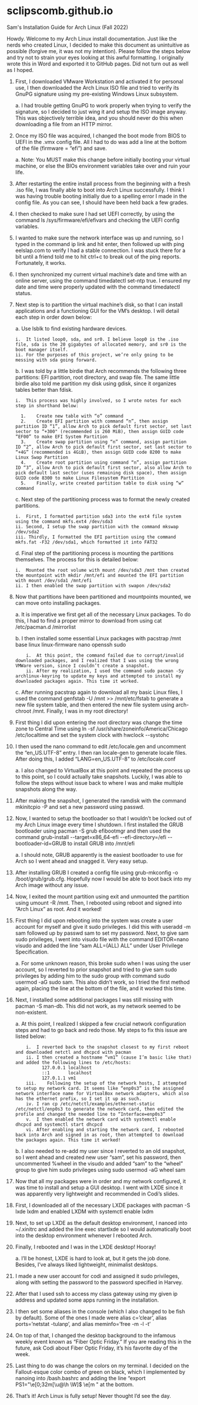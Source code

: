 # sclipscomb.github.io
Sam's Installation Guide for Arch Linux (Fall 2022)

Howdy. Welcome to my Arch Linux install documentation. Just like the nerds who created Linux, I decided to make this document as unintuitive as possible (forgive me, it was not my intention). Please follow the steps below and try not to strain your eyes looking at this awful formatting. I originally wrote this in Word and exported it to GitHub pages. Did not turn out as well as I hoped.

1.	First, I downloaded VMware Workstation and activated it for personal use, I then downloaded the Arch Linux ISO file and tried to verify its GnuPG signature         using my pre-existing Windows Linux subsystem.

      a.	I had trouble getting GnuPG to work properly when trying to verify the signature, so I decided to just wing it and setup the ISO image anyway. This was             objectively terrible idea, and you should never do this when downloading a file from an HTTP mirror.
      
2.	Once my ISO file was acquired, I changed the boot mode from BIOS to UEFI in the .vmx config file. All I had to do was add a line at the bottom of the file           (firmware = “efi”) and save.
      
      a.	Note: You MUST make this change before initially booting your virtual machine, or else the BIOs environment variables take over and ruin your life.
      
3.	After restarting the entire install process from the beginning with a fresh .iso file, I was finally able to boot into Arch Linux successfully. I think I was       having trouble booting initially due to a spelling error I made in the config file. As you can see, I should have been held back a few grades.

4.	I then checked to make sure I had set UEFI correctly, by using the command ls /sys/firmware/efi/efivars and checking the UEFI config variables.

5.	I wanted to make sure the network interface was up and running, so I typed in the command ip link and hit enter, then followed up with ping eelslap.com to           verify I had a stable connection. I was stuck there for a bit until a friend told me to hit ctrl+c to break out of the ping reports. Fortunately, it works.

6.	I then synchronized my current virtual machine’s date and time with an online server, using the command timedatectl set-ntp true. I ensured my date and time         were properly updated with the command timedatectl status.

7.	Next step is to partition the virtual machine’s disk, so that I can install applications and a functioning GUI for the VM’s desktop. I will detail each step         in order down below:
      
      a.	Use lsblk to find existing hardware devices.
        
        i.	It listed loop0, sda, and sr0. I believe loop0 is the .iso file, sda is the 20 gigabytes of allocated memory, and sr0 is the boot manager itself.
        ii.	For the purposes of this project, we’re only going to be messing with sda going forward.
      
      b.	I was told by a little birdie that Arch recommends the following three partitions: EFI partition, root directory, and swap file. The same little birdie             also told me partition my disk using gdisk, since it organizes tables better than fdisk.
        
        i.	This process was highly involved, so I wrote notes for each step in shorthand below:
          
          1.	Create new table with “o” command
          2.	Create EFI partition with command “n”, then assign partition ID “1”, allow Arch to pick default first sector, set last sector to “+300" (recommended is 260 MiB), then assign GUID code “EF00” to make EFI System Partition
          3.	Create swap partition using “n” command, assign partition ID “2”, allow Arch to pick default first sector, set last sector to “+4G” (recommended is 4GiB), then assign GUID code 8200 to make Linux Swap Partition
          4.	Create root partition using command “n”, assign partition ID “3”, allow Arch to pick default first sector, also allow Arch to pick default last sector (uses remaining disk space), then assign GUID code 8300 to make Linux Filesystem Partition
          5.	Finally, write created partition table to disk using “w” command
      
      c.	Next step of the partitioning process was to format the newly created partitions.
        
        i.	First, I formatted partition sda3 into the ext4 file system using the command mkfs.ext4 /dev/sda3
        ii.	Second, I setup the swap partition with the command mkswap /dev/sda2 
        iii. Thirdly, I formatted the EFI partition using the command mkfs.fat -F32 /dev/sda1, which formatted it into FAT32
      
      d.	Final step of the partitioning process is mounting the partitions themselves. The process for this is detailed below:
        
        i.	Mounted the root volume with mount /dev/sda3 /mnt then created the mountpoint with mkdir /mnt/efi and mounted the EFI partition with mount /dev/sda1 /mnt/efi
        ii.	I then enabled the swap partition with swapon /dev/sda2

8.	Now that partitions have been partitioned and mountpoints mounted, we can move onto installing packages. 
      
      a.	It is imperative we first get all of the necessary Linux packages. To do this, I had to find a proper mirror to download from using cat /etc/pacman.d               /mirrorlist 
      
      b.	I then installed some essential Linux packages with pacstrap /mnt base linux linux-firmware nano openssh sudo
        
            i.	At this point, the command failed due to corrupt/invalid downloaded packages, and I realized that I was using the wrong VMWare version, since I couldn’t create a snapshot.
            ii.	After my realization, I used the command sudo pacman -Sy archlinux-keyring to update my keys and attempted to install my downloaded packages again. This time it worked.
      
      c.	After running pacstrap again to download all my basic Linux files, I used the command genfstab -U /mnt >> /mnt/etc/fstab to generate a new file system               table, and then entered the new file system using arch-chroot /mnt. Finally, I was in my root directory!

9.	First thing I did upon entering the root directory was change the time zone to Central Time using ln -sf /usr/share/zoneinfo/America/Chicago /etc/localtime         and set the system clock with hwclock --systohc

10.	I then used the nano command to edit /etc/locale.gen and uncomment the “en_US.UTF-8” entry. I then ran locale-gen to generate locale files. After doing this,       I added “LANG=en_US.UTF-8” to /etc/locale.conf
      
      a.	I also changed to VirtualBox at this point and repeated the process up to this point, so I could actually take snapshots. Luckily, I was able to follow             the steps without issue back to where I was and make multiple snapshots along the way.

11.	After making the snapshot, I generated the ramdisk with the command mkinitcpio -P and set a new password using passwd.

12.	Now, I wanted to setup the bootloader so that I wouldn’t be locked out of my Arch Linux image every time I shutdown. I first installed the GRUB bootloader           using pacman -S grub efibootmgr and then used the command grub-install --target=x86_64-efi --efi-directory=/efi --bootloader-id=GRUB to install GRUB into           /mnt/efi
      
      a.	I should note, GRUB apparently is the easiest bootloader to use for Arch so I went ahead and snagged it. Very easy setup.

13.	After installing GRUB I created a config file using grub-mkconfig -o /boot/grub/grub.cfg. Hopefully now I would be able to boot back into my Arch image             without any issue.

14.	Now, I exited the mount partition using exit and unmounted the partition using umount -R /mnt. Then, I rebooted using reboot and signed into “Arch Linux” as         root. And it worked!

15.	First thing I did upon rebooting into the system was create a user account for myself and give it sudo privileges. I did this with useradd -m sam followed up       by passwd sam to set my password. Next, to give sam sudo privileges, I went into visudo file with the command EDITOR=nano visudo and added the line “sam             ALL=(ALL)     ALL” under User Privilege Specification.
            
       a.	For some unknown reason, this broke sudo when I was using the user account, so I reverted to prior snapshot and tried to give sam sudo privileges                   by adding him to the sudo group with command sudo usermod -aG sudo sam. This also didn’t work, so I tried the first method again, placing the line                   at the bottom of the file, and it worked this time.

16.	Next, I installed some additional packages I was still missing with pacman -S man-db. This did not work, as my network seemed to be non-existent.
      
      a.	At this point, I realized I skipped a few crucial network configuration steps and had to go back and redo those. My steps to fix this issue are listed               below:
            
            i.	I reverted back to the snapshot closest to my first reboot and downloaded netctl and dhcpcd with pacman
            ii.	I then created a hostname “vm1” (cause I’m basic like that) and added the following lines to /etc/hosts:
                  127.0.0.1	localhost
                  ::1		localhost
                  127.0.1.1	vm1
            iii.	Following the setup of the network hosts, I attempted to setup my network card. It seems like “enp0s3” is the assigned network interface name for VirtualBox network adapters, which also has the ethernet prefix, so I set it up as such.
            iv.	I ran cp /etc/netctl/examples/ethernet-static /etc/netctl/enp0s3 to generate the network card, then edited the profile and changed the needed line to “Interface=enp0s3”
            v.	I then enabled the network card with systemctl enable dhcpcd and systemctl start dhcpcd
            vi.	After enabling and starting the network card, I rebooted back into Arch and signed in as root, then attempted to download the packages again. This time it worked!
      
      b.	I also needed to re-add my user since I reverted to an old snapshot, so I went ahead and created new user “sam”, set his password, then uncommented                 %wheel in the visudo and added “sam” to the “wheel” group to give him sudo privileges using sudo usermod -aG wheel sam

17.	 Now that all my packages were in order and my network configured, it was time to install and setup a GUI desktop. I went with LXDE since it was apparently          very lightweight and recommended in Codi’s slides.

18.	First, I downloaded all of the necessary LXDE packages with pacman -S lxde lxdm and enabled LXDM with systemctl enable lxdm 

19.	Next, to set up LXDE as the default desktop environment, I nanoed into ~/.xinitrc and added the line exec startlxde so I would automatically boot into the           desktop environment whenever I rebooted Arch.

20.	Finally, I rebooted and I was in the LXDE desktop! Hooray!
      
      a.	I’ll be honest, LXDE is hard to look at, but it gets the job done. Besides, I’ve always liked lightweight, minimalist desktops.

21.	I made a new user account for codi and assigned it sudo privileges, along with setting the password to the password specified in Harvey.

22.	After that I used ssh to access my class gateway using my given ip address and updated some apps running in the installation.

23.	I then set some aliases in the console (which I also changed to be fish by default). Some of the ones I made were alias c=’clear’, alias ports=’netstat             -tulanp’, and alias meminfo=’free -m -l -t’

24.	On top of that, I changed the desktop background to the infamous weekly event known as “Fiber Optic Friday.” If you are reading this in the future, ask Codi         about Fiber Optic Friday, it’s his favorite day of the week.

25.	Last thing to do was change the colors on my terminal. I decided on the Fallout-esque color combo of green on black, which I implemented by nanoing into             /bash.bashrc and adding the line “export PS1="\e[0;32m[\u@\h \W]\$ \e[m " at the bottom.

26.	That’s it! Arch Linux is fully setup! Never thought I’d see the day.

